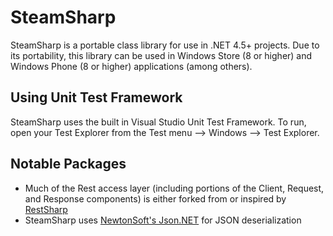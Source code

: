 # SteamSharp

SteamSharp is a portable class library for use in .NET 4.5+ projects. Due to its portability, this library can be used in Windows Store (8 or higher) and Windows Phone (8 or higher) applications (among others).

## Using Unit Test Framework

SteamSharp uses the built in Visual Studio Unit Test Framework. To run, open your Test Explorer from the Test menu --> Windows --> Test Explorer.

## Notable Packages

* Much of the Rest access layer (including portions of the Client, Request, and Response components) is either forked from or inspired by [RestSharp](https://github.com/restsharp/RestSharp)
* SteamSharp uses [NewtonSoft's Json.NET](https://github.com/JamesNK/Newtonsoft.Json) for JSON deserialization
